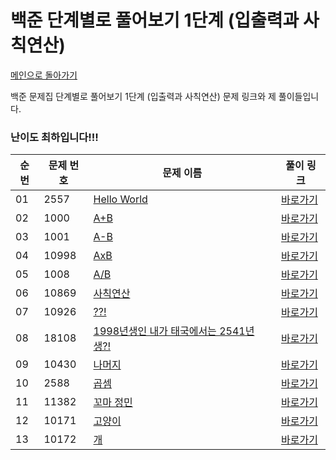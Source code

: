 # 백준 단계별로 풀어보기 1단계 (입출력과 사칙연산)

[메인으로 돌아가기](https://github.com/younjun1234/Baekjoon/tree/main)

백준 문제집 단계별로 풀어보기 1단계 (입출력과 사칙연산) 문제 링크와 제 풀이들입니다.
### 난이도 최하입니다!!!

| 순번 | 문제 번호 | 문제 이름 | 풀이 링크 |
|----------|----------|----------|----------|
| 01 | 2557 | 	[Hello World](https://www.acmicpc.net/problem/2557) | [바로가기](https://github.com/younjun1234/Baekjoon/blob/main/%EC%9E%85%EC%B6%9C%EB%A0%A5%EA%B3%BC%20%EC%82%AC%EC%B9%99%EC%97%B0%EC%82%B0/Hello%20World.java)
| 02 | 1000 | [A+B](https://www.acmicpc.net/problem/1000) | [바로가기](https://github.com/younjun1234/Baekjoon/blob/main/%EC%9E%85%EC%B6%9C%EB%A0%A5%EA%B3%BC%20%EC%82%AC%EC%B9%99%EC%97%B0%EC%82%B0/A%2BB.java) |
| 03 | 1001  | [A-B](https://www.acmicpc.net/problem/1001) | [바로가기](https://github.com/younjun1234/Baekjoon/blob/main/%EC%9E%85%EC%B6%9C%EB%A0%A5%EA%B3%BC%20%EC%82%AC%EC%B9%99%EC%97%B0%EC%82%B0/A-B.java) |
| 04 | 10998 | [AxB](https://www.acmicpc.net/problem/10998) | [바로가기](https://github.com/younjun1234/Baekjoon/blob/main/%EC%9E%85%EC%B6%9C%EB%A0%A5%EA%B3%BC%20%EC%82%AC%EC%B9%99%EC%97%B0%EC%82%B0/AxB.java) |
| 05 | 1008 | [A/B](https://www.acmicpc.net/problem/1008) | [바로가기](https://github.com/younjun1234/Baekjoon/blob/main/%EC%9E%85%EC%B6%9C%EB%A0%A5%EA%B3%BC%20%EC%82%AC%EC%B9%99%EC%97%B0%EC%82%B0/A'%5C'B.java) |
| 06 | 10869 | [사칙연산](https://www.acmicpc.net/problem/10869) | [바로가기](https://github.com/younjun1234/Baekjoon/blob/main/%EC%9E%85%EC%B6%9C%EB%A0%A5%EA%B3%BC%20%EC%82%AC%EC%B9%99%EC%97%B0%EC%82%B0/%EC%82%AC%EC%B9%99%EC%97%B0%EC%82%B0.java) |
| 07 | 10926 | [??!](https://www.acmicpc.net/problem/10926) | [바로가기](https://github.com/younjun1234/Baekjoon/blob/main/%EC%9E%85%EC%B6%9C%EB%A0%A5%EA%B3%BC%20%EC%82%AC%EC%B9%99%EC%97%B0%EC%82%B0/%3F%3F!.java) |
| 08 | 18108 | [1998년생인 내가 태국에서는 2541년생?!](https://www.acmicpc.net/problem/18108) | [바로가기](https://github.com/younjun1234/Baekjoon/blob/main/%EC%9E%85%EC%B6%9C%EB%A0%A5%EA%B3%BC%20%EC%82%AC%EC%B9%99%EC%97%B0%EC%82%B0/1998%EB%85%84%EC%83%9D%EC%9D%B8%20%EB%82%B4%EA%B0%80%20%ED%83%9C%EA%B5%AD%EC%97%90%EC%84%9C%EB%8A%94%202541%EB%85%84%EC%83%9D%3F!.java) |
| 09 | 10430 | [나머지](https://www.acmicpc.net/problem/10430) | [바로가기](https://github.com/younjun1234/Baekjoon/blob/main/%EC%9E%85%EC%B6%9C%EB%A0%A5%EA%B3%BC%20%EC%82%AC%EC%B9%99%EC%97%B0%EC%82%B0/%EB%82%98%EB%A8%B8%EC%A7%80.java) |
| 10 | 2588 | [곱셈](https://www.acmicpc.net/problem/2588) | [바로가기](https://github.com/younjun1234/Baekjoon/blob/main/%EC%9E%85%EC%B6%9C%EB%A0%A5%EA%B3%BC%20%EC%82%AC%EC%B9%99%EC%97%B0%EC%82%B0/%EA%B3%B1%EC%85%88.java) |
| 11 | 11382 | [꼬마 정민](https://www.acmicpc.net/problem/11382) | [바로가기](https://github.com/younjun1234/Baekjoon/blob/main/%EC%9E%85%EC%B6%9C%EB%A0%A5%EA%B3%BC%20%EC%82%AC%EC%B9%99%EC%97%B0%EC%82%B0/%EA%BC%AC%EB%A7%88%20%EC%A0%95%EB%AF%BC.java) |
| 12 | 10171 | [고양이](https://www.acmicpc.net/problem/10171) | [바로가기](https://github.com/younjun1234/Baekjoon/blob/main/%EC%9E%85%EC%B6%9C%EB%A0%A5%EA%B3%BC%20%EC%82%AC%EC%B9%99%EC%97%B0%EC%82%B0/%EA%B3%A0%EC%96%91%EC%9D%B4.java) |
| 13 | 10172 | [개](https://www.acmicpc.net/problem/10172) | [바로가기](https://github.com/younjun1234/Baekjoon/blob/main/%EC%9E%85%EC%B6%9C%EB%A0%A5%EA%B3%BC%20%EC%82%AC%EC%B9%99%EC%97%B0%EC%82%B0/%EA%B0%9C.java) |
